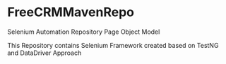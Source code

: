 # FreeCRMMavenRepo
Selenium Automation Repository Page Object Model

This Repository contains Selenium Framework created based on TestNG and DataDriver Approach
